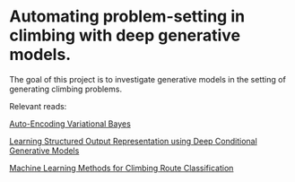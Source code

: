 # Automating problem-setting in climbing with deep generative models.

The goal of this project is to investigate generative models in the setting of generating climbing problems.

Relevant reads: 

[Auto-Encoding Variational Bayes](https://arxiv.org/abs/1312.6114)

[Learning Structured Output Representation using Deep Conditional Generative Models](https://papers.nips.cc/paper/5775-learning-structured-output-representation-using-deep-conditional-generative-models)

[Machine Learning Methods for Climbing Route Classification](http://cs229.stanford.edu/proj2017/final-reports/5232206.pdf)



